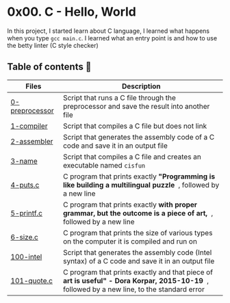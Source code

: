# 0x00. C - Hello, World

In this project, I started learn about C language, I learned what happens when you type `gcc main.c`. I learned what an entry point is and how to use the betty linter (C style checker)


## Table of contents :book:
Files | Description
----- | -----------
[0-preprocessor](./0-preprocessor) | Script that runs a C file through the preprocessor and save the result into another file
[1-compiler](./1-compiler) | Script that compiles a C file but does not link
[2-assembler](./2-assembler) | Script that generates the assembly code of a C code and save it in an output file
[3-name](./3-name) | Script that compiles a C file and creates an executable named `cisfun`
[4-puts.c](./4-puts.c) | C program that prints exactly **"Programming is like building a multilingual puzzle** &nbsp;, followed by a new line
[5-printf.c](./5-printf.c) | C program that prints exactly **with proper grammar, but the outcome is a piece of art,** &nbsp;, followed by a new line
[6-size.c](./6-size.c) | C program that prints the size of various types on the computer it is compiled and run on
[100-intel](./100-intel) | Script that generates the assembly code (Intel syntax) of a C code and save it in an output file
[101-quote.c](./101-quote.c) | C program that prints exactly and that piece of **art is useful" - Dora Korpar, 2015-10-19** &nbsp;, followed by a new line, to the standard error
